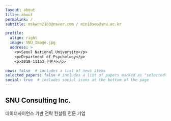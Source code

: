 ```yaml
---
layout: about
title: about
permalink: /
subtitle: mskwon2103@naver.com / min10seo@snu.ac.kr

profile:
  align: right
  image: SNU_Image.jpg
  address: >
    <p>Seoul National University</p>
    <p>Department of Psychology</p>
    <p>2018-11153 권민서</p>

news: false  # includes a list of news items
selected_papers: false # includes a list of papers marked as "selected={true}"
social: true  # includes social icons at the bottom of the page
---
```



## SNU Consulting Inc.

데이터사이언스 기반 전략 컨설팅 전문 기업

